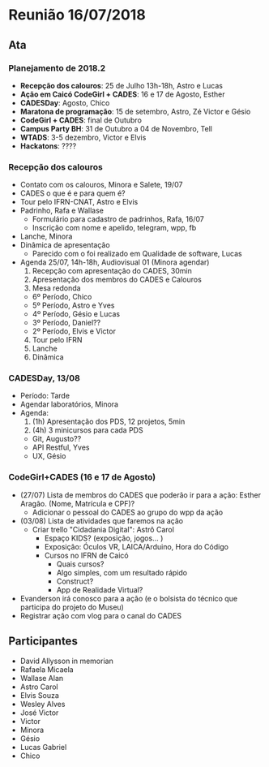 # Reunião 16/07/2018

## Ata

### Planejamento de 2018.2

* **Recepção dos calouros**: 25 de Julho 13h-18h, Astro e Lucas
* **Ação em Caicó CodeGirl + CADES**: 16 e 17 de Agosto, Esther
* **CADESDay**: Agosto, Chico
* **Maratona de programação**: 15 de setembro, Astro, Zé Victor e Gésio
* **CodeGirl + CADES**: final de Outubro
* **Campus Party BH**: 31 de Outubro a 04 de Novembro, Tell
* **WTADS**: 3-5 dezembro, Victor e Elvis
* **Hackatons**: ????


### Recepção dos calouros

* Contato com os calouros, Minora e Salete, 19/07
* CADES o que é e para quem é?
* Tour pelo IFRN-CNAT, Astro e Elvis
* Padrinho, Rafa e Wallase
  * Formulário para cadastro de padrinhos, Rafa, 16/07
  * Inscrição com nome e apelido, telegram, wpp, fb
* Lanche, Minora
* Dinâmica de apresentação
  * Parecido com o foi realizado em Qualidade de software, Lucas
* Agenda 25/07, 14h-18h, Audiovisual 01 (Minora agendar)
  1. Recepção com apresentação do CADES, 30min
  2. Apresentação dos membros do CADES e Calouros
  3. Mesa redonda
    * 6º Período, Chico
    * 5º Período, Astro e Yves
    * 4º Período, Gésio e Lucas
    * 3º Período, Daniel??
    * 2º Período, Elvis e Victor
  4. Tour pelo IFRN
  5. Lanche
  6. Dinâmica


### CADESDay, 13/08

* Período: Tarde
* Agendar laboratórios, Minora
* Agenda:
  1. (1h) Apresentação dos PDS, 12 projetos, 5min
  2. (4h) 3 minicursos para cada PDS
    * Git, Augusto??
    * API Restful, Yves
    * UX, Gésio


### CodeGirl+CADES (16 e 17 de Agosto)

* (27/07) Lista de membros do CADES que poderão ir para a ação: Esther Aragão. (Nome, Matrícula e CPF)?
  * Adicionar o pessoal do CADES ao grupo do wpp da ação
* (03/08) Lista de atividades que faremos na ação
  * Criar trello "Cidadania Digital": Astrô Carol
    * Espaço KIDS? (exposição, jogos... )
    * Exposição: Óculos VR, LAICA/Arduino, Hora do Código
    * Cursos no IFRN de Caicó
      * Quais cursos?
      * Algo simples, com um resultado rápido
      * Construct?
      * App de Realidade Virtual?
* Evanderson irá conosco para a ação (e o bolsista do técnico que participa do projeto do Museu)
* Registrar ação com vlog para o canal do CADES


## Participantes

* David Allysson in memorian
* Rafaela Micaela
* Wallase Alan
* Astro Carol
* Elvis Souza
* Wesley Alves
* José Victor
* Victor
* Minora
* Gésio
* Lucas Gabriel
* Chico